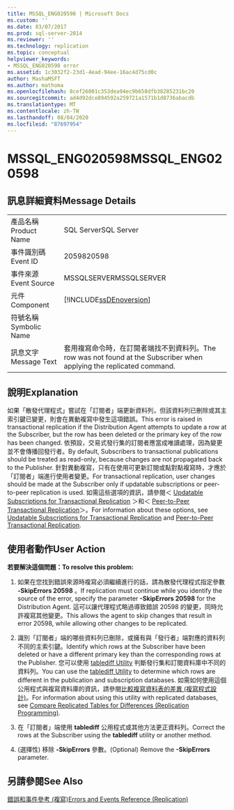 ```yaml
---
title: MSSQL_ENG020598 | Microsoft Docs
ms.custom: ''
ms.date: 03/07/2017
ms.prod: sql-server-2014
ms.reviewer: ''
ms.technology: replication
ms.topic: conceptual
helpviewer_keywords:
- MSSQL_ENG020598 error
ms.assetid: 1c3032f2-23d1-4ead-94ee-16ac4d75cd0c
author: MashaMSFT
ms.author: mathoma
ms.openlocfilehash: 8cef26001c353dea94ec9b658dfb38285231bc20
ms.sourcegitcommit: ad4d92dce894592a259721a1571b1d8736abacdb
ms.translationtype: MT
ms.contentlocale: zh-TW
ms.lasthandoff: 08/04/2020
ms.locfileid: "87697954"
---
```

# <a name="mssql_eng020598"></a><span data-ttu-id="7ceaf-102">MSSQL_ENG020598</span><span class="sxs-lookup"><span data-stu-id="7ceaf-102">MSSQL_ENG020598</span></span>
    
## <a name="message-details"></a><span data-ttu-id="7ceaf-103">訊息詳細資料</span><span class="sxs-lookup"><span data-stu-id="7ceaf-103">Message Details</span></span>  
  
|||  
|-|-|  
|<span data-ttu-id="7ceaf-104">產品名稱</span><span class="sxs-lookup"><span data-stu-id="7ceaf-104">Product Name</span></span>|<span data-ttu-id="7ceaf-105">SQL Server</span><span class="sxs-lookup"><span data-stu-id="7ceaf-105">SQL Server</span></span>|  
|<span data-ttu-id="7ceaf-106">事件識別碼</span><span class="sxs-lookup"><span data-stu-id="7ceaf-106">Event ID</span></span>|<span data-ttu-id="7ceaf-107">20598</span><span class="sxs-lookup"><span data-stu-id="7ceaf-107">20598</span></span>|  
|<span data-ttu-id="7ceaf-108">事件來源</span><span class="sxs-lookup"><span data-stu-id="7ceaf-108">Event Source</span></span>|<span data-ttu-id="7ceaf-109">MSSQLSERVER</span><span class="sxs-lookup"><span data-stu-id="7ceaf-109">MSSQLSERVER</span></span>|  
|<span data-ttu-id="7ceaf-110">元件</span><span class="sxs-lookup"><span data-stu-id="7ceaf-110">Component</span></span>|[!INCLUDE[ssDEnoversion](../../includes/ssdenoversion-md.md)]|  
|<span data-ttu-id="7ceaf-111">符號名稱</span><span class="sxs-lookup"><span data-stu-id="7ceaf-111">Symbolic Name</span></span>||  
|<span data-ttu-id="7ceaf-112">訊息文字</span><span class="sxs-lookup"><span data-stu-id="7ceaf-112">Message Text</span></span>|<span data-ttu-id="7ceaf-113">套用複寫命令時，在訂閱者端找不到資料列。</span><span class="sxs-lookup"><span data-stu-id="7ceaf-113">The row was not found at the Subscriber when applying the replicated command.</span></span>|  
  
## <a name="explanation"></a><span data-ttu-id="7ceaf-114">說明</span><span class="sxs-lookup"><span data-stu-id="7ceaf-114">Explanation</span></span>  
 <span data-ttu-id="7ceaf-115">如果「散發代理程式」嘗試在「訂閱者」端更新資料列，但該資料列已刪除或其主索引鍵已變更，則會在異動複寫中發生這項錯誤。</span><span class="sxs-lookup"><span data-stu-id="7ceaf-115">This error is raised in transactional replication if the Distribution Agent attempts to update a row at the Subscriber, but the row has been deleted or the primary key of the row has been changed.</span></span> <span data-ttu-id="7ceaf-116">依預設，交易式發行集的訂閱者應當成唯讀處理，因為變更並不會傳播回發行者。</span><span class="sxs-lookup"><span data-stu-id="7ceaf-116">By default, Subscribers to transactional publications should be treated as read-only, because changes are not propagated back to the Publisher.</span></span> <span data-ttu-id="7ceaf-117">針對異動複寫，只有在使用可更新訂閱或點對點複寫時，才應於「訂閱者」端進行使用者變更。</span><span class="sxs-lookup"><span data-stu-id="7ceaf-117">For transactional replication, user changes should be made at the Subscriber only if updatable subscriptions or peer-to-peer replication is used.</span></span> <span data-ttu-id="7ceaf-118">如需這些選項的資訊，請參閱＜ [Updatable Subscriptions for Transactional Replication](transactional/updatable-subscriptions-for-transactional-replication.md) ＞和＜ [Peer-to-Peer Transactional Replication](transactional/peer-to-peer-transactional-replication.md)＞。</span><span class="sxs-lookup"><span data-stu-id="7ceaf-118">For information about these options, see [Updatable Subscriptions for Transactional Replication](transactional/updatable-subscriptions-for-transactional-replication.md) and [Peer-to-Peer Transactional Replication](transactional/peer-to-peer-transactional-replication.md).</span></span>  
  
## <a name="user-action"></a><span data-ttu-id="7ceaf-119">使用者動作</span><span class="sxs-lookup"><span data-stu-id="7ceaf-119">User Action</span></span>  
 <span data-ttu-id="7ceaf-120">**若要解決這個問題：**</span><span class="sxs-lookup"><span data-stu-id="7ceaf-120">**To resolve this problem:**</span></span>  
  
1.  <span data-ttu-id="7ceaf-121">如果在您找到錯誤來源時複寫必須繼續進行的話，請為散發代理程式指定參數 **-SkipErrors 20598** 。</span><span class="sxs-lookup"><span data-stu-id="7ceaf-121">If replication must continue while you identify the source of the error, specify the parameter **-SkipErrors 20598** for the Distribution Agent.</span></span> <span data-ttu-id="7ceaf-122">這可以讓代理程式略過導致錯誤 20598 的變更，同時允許複寫其他變更。</span><span class="sxs-lookup"><span data-stu-id="7ceaf-122">This allows the agent to skip changes that result in error 20598, while allowing other changes to be replicated.</span></span>  
  
2.  <span data-ttu-id="7ceaf-123">識別「訂閱者」端的哪些資料列已刪除，或擁有與「發行者」端對應的資料列不同的主索引鍵。</span><span class="sxs-lookup"><span data-stu-id="7ceaf-123">Identify which rows at the Subscriber have been deleted or have a different primary key than the corresponding rows at the Publisher.</span></span> <span data-ttu-id="7ceaf-124">您可以使用 [tablediff Utility](../../tools/tablediff-utility.md) 判斷發行集和訂閱資料庫中不同的資料列。</span><span class="sxs-lookup"><span data-stu-id="7ceaf-124">You can use the [tablediff Utility](../../tools/tablediff-utility.md) to determine which rows are different in the publication and subscription databases.</span></span> <span data-ttu-id="7ceaf-125">如需如何使用這個公用程式與複寫資料庫的資訊，請參閱[比較複寫資料表的差異 &#40;複寫程式設計&#41;](administration/compare-replicated-tables-for-differences-replication-programming.md)。</span><span class="sxs-lookup"><span data-stu-id="7ceaf-125">For information about using this utility with replicated databases, see [Compare Replicated Tables for Differences &#40;Replication Programming&#41;](administration/compare-replicated-tables-for-differences-replication-programming.md).</span></span>  
  
3.  <span data-ttu-id="7ceaf-126">在「訂閱者」端使用 **tablediff** 公用程式或其他方法更正資料列。</span><span class="sxs-lookup"><span data-stu-id="7ceaf-126">Correct the rows at the Subscriber using the **tablediff** utility or another method.</span></span>  
  
4.  <span data-ttu-id="7ceaf-127">(選擇性) 移除 **-SkipErrors** 參數。</span><span class="sxs-lookup"><span data-stu-id="7ceaf-127">(Optional) Remove the **-SkipErrors** parameter.</span></span>  
  
## <a name="see-also"></a><span data-ttu-id="7ceaf-128">另請參閱</span><span class="sxs-lookup"><span data-stu-id="7ceaf-128">See Also</span></span>  
 [<span data-ttu-id="7ceaf-129">錯誤和事件參考 &#40;複寫&#41;</span><span class="sxs-lookup"><span data-stu-id="7ceaf-129">Errors and Events Reference &#40;Replication&#41;</span></span>](errors-and-events-reference-replication.md)  
  
  
